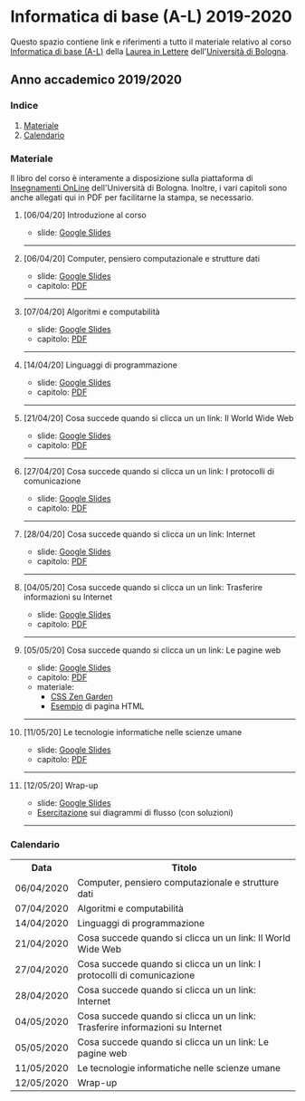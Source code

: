 # Informatica di base (A-L) 2019-2020

Questo spazio contiene link e riferimenti a tutto il materiale relativo al corso [Informatica di base (A-L)](https://www.unibo.it/it/didattica/insegnamenti/insegnamento/2019/438800) della [Laurea in Lettere](https://corsi.unibo.it/laurea/lettere/insegnamenti) dell'[Università di Bologna](http://www.unibo.it).

## Anno accademico 2019/2020

### Indice

1. [Materiale](#materiale)
2. [Calendario](#calendario)

### Materiale

Il libro del corso è interamente a disposizione sulla piattaforma di [Insegnamenti OnLine](https://iol.unibo.it) dell'Università di Bologna. Inoltre, i vari capitoli sono anche allegati qui in PDF per facilitarne la stampa, se necessario.

1. [06/04/20] Introduzione al corso
   * slide: [Google Slides](https://tinyurl.com/idbAL-00)
   <hr />
   
2. [06/04/20] Computer, pensiero computazionale e strutture dati 
   * slide: [Google Slides](https://tinyurl.com/idbAL-01)
   * capitolo: [PDF](docs/chapters/01.pdf) 
   <hr />

3. [07/04/20] Algoritmi e computabilità 
   * slide: [Google Slides](https://tinyurl.com/idbAL-02v2)
   * capitolo: [PDF](docs/chapters/02.pdf) 
   <hr />

4. [14/04/20] Linguaggi di programmazione 
   * slide: [Google Slides](https://tinyurl.com/idbAL-03)
   * capitolo: [PDF](docs/chapters/03.pdf) 
   <hr />

5. [21/04/20] Cosa succede quando si clicca un un link: Il World Wide Web 
   * slide: [Google Slides](https://tinyurl.com/idbAL-04v2)
   * capitolo: [PDF](docs/chapters/04.pdf) 
   <hr />

6. [27/04/20] Cosa succede quando si clicca un un link: I protocolli di comunicazione 
   * slide: [Google Slides](https://tinyurl.com/idbAL-05)
   * capitolo: [PDF](docs/chapters/05.pdf) 
   <hr />

7. [28/04/20] Cosa succede quando si clicca un un link: Internet 
   * slide: [Google Slides](https://tinyurl.com/idbAL-06v2)
   * capitolo: [PDF](docs/chapters/06.pdf) 
   <hr />

8. [04/05/20] Cosa succede quando si clicca un un link: Trasferire informazioni su Internet 
   * slide: [Google Slides](https://tinyurl.com/idbAL-07)  
   * capitolo: [PDF](docs/chapters/07.pdf) 
   <hr />

9. [05/05/20] Cosa succede quando si clicca un un link: Le pagine web
   * slide: [Google Slides](https://tinyurl.com/idbAL-08v2) 
   * capitolo: [PDF](docs/chapters/08.pdf) 
   * materiale:
     * [CSS Zen Garden](http://www.csszengarden.com/)
     * [Esempio](docs/material/example.html) di pagina HTML
   <hr />

10. [11/05/20] Le tecnologie informatiche nelle scienze umane
    * slide: [Google Slides](https://tinyurl.com/idbAL-09) 
    * capitolo: [PDF](docs/chapters/09.pdf) 
    <hr />

11. [12/05/20] Wrap-up 
    * slide: [Google Slides](https://tinyurl.com/idbAL-10)
    * [Esercitazione](docs/material/esercitazioneDiagrammiFLusso.pdf) sui diagrammi di flusso (con soluzioni)
    <hr />
   
### Calendario

<table>
    <tr><th>Data</th><th>Titolo</th></tr>
    <tr><td>06/04/2020</td><td>Computer, pensiero computazionale e strutture dati</td></tr>
    <tr><td>07/04/2020</td><td>Algoritmi e computabilità</td></tr>
    <tr><td>14/04/2020</td><td>Linguaggi di programmazione</td></tr>
    <tr><td>21/04/2020</td><td>Cosa succede quando si clicca un un link: Il World Wide Web</td></tr>
    <tr><td>27/04/2020</td><td>Cosa succede quando si clicca un un link: I protocolli di comunicazione</td></tr>
    <tr><td>28/04/2020</td><td>Cosa succede quando si clicca un un link: Internet</td></tr>
    <tr><td>04/05/2020</td><td>Cosa succede quando si clicca un un link: Trasferire informazioni su Internet</td></tr>
    <tr><td>05/05/2020</td><td>Cosa succede quando si clicca un un link: Le pagine web</td></tr>
    <tr><td>11/05/2020</td><td>Le tecnologie informatiche nelle scienze umane</td></tr>
    <tr><td>12/05/2020</td><td>Wrap-up</td></tr>
</table>
